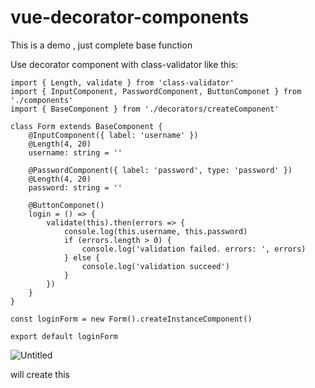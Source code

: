 # vue-decorator-components

This is a demo , just complete base function

Use decorator component with class-validator like this:

```tsx
import { Length, validate } from 'class-validator'
import { InputComponent, PasswordComponent, ButtonComponet } from './components'
import { BaseComponent } from './decorators/createComponent'

class Form extends BaseComponent {
	@InputComponent({ label: 'username' })
	@Length(4, 20)
	username: string = ''

	@PasswordComponent({ label: 'password', type: 'password' })
	@Length(4, 20)
	password: string = ''

	@ButtonComponet()
	login = () => {
		validate(this).then(errors => {
			console.log(this.username, this.password)
			if (errors.length > 0) {
				console.log('validation failed. errors: ', errors)
			} else {
				console.log('validation succeed')
			}
		})
	}
}

const loginForm = new Form().createInstanceComponent()

export default loginForm
```

![Untitled](vue-decorator-components%20c6b80443df424401ae395e3d7730abde/example.png)

will create this

